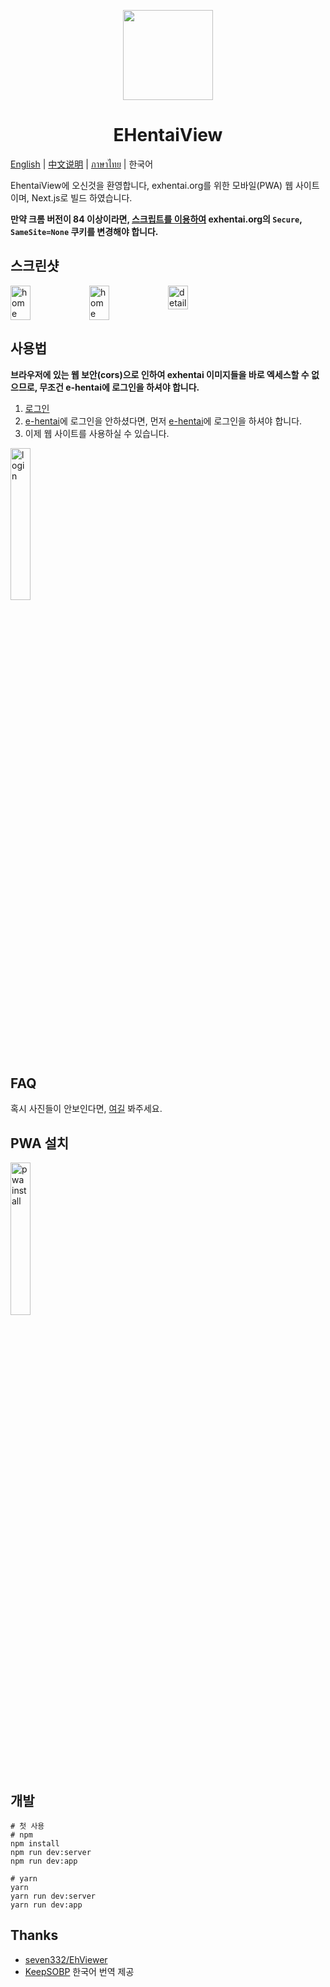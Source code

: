 <p align="center">
  <img width="144px" height="144px" src="https://raw.githubusercontent.com/IronKinoko/asset/master/e-hentai-view/icon.png"/>
</p>

<h1 align="center">EHentaiView</h1>

[English](/README.md) | [中文说明](/translations/zh_CN/README.md) | [ภาษาไทย](/translations/th/README.md) | 한국어

EhentaiView에 오신것을 환영합니다, exhentai.org를 위한 모바일(PWA) 웹 사이트이며, Next.js로 빌드 하였습니다.

**만약 크롬 버전이 84 이상이라면, [스크립트를 이용하여](https://github.com/IronKinoko/e-hentai-view/blob/master/translations/kr/FAQ.md#4-%EC%9C%88%EB%8F%84%EC%9A%B0-%EB%B8%8C%EB%9D%BC%EC%9A%B0%EC%A0%80%EC%97%90%EC%84%9C-%EC%82%AC%EC%A7%84%EC%9D%B4-%EB%B3%B4%EC%9D%B4%EC%A7%80-%EC%95%8A%EC%8A%B5%EB%8B%88%EB%8B%A4) exhentai.org의 `Secure`, `SameSite=None` 쿠키를 변경해야 합니다.** 

## 스크린샷

<div style="display: flex;">
<img src="https://raw.githubusercontent.com/IronKinoko/asset/master/e-hentai-view/dark-zh.png" width="25%" title="home"/>
<img src="https://raw.githubusercontent.com/IronKinoko/asset/master/e-hentai-view/light-en.png" width="25%" title="home" />
<img src="https://raw.githubusercontent.com/IronKinoko/asset/master/e-hentai-view/detail.png" width="25%" title="detail"/>
</div>

## 사용법

**브라우저에 있는 웹 보안(cors)으로 인하여 exhentai 이미지들을 바로 엑세스할 수 없으므로, 무조건 e-hentai에 로그인을 하셔야 합니다.**

1. [로그인](https://exhentai.appspot.com/signin)
2. [e-hentai](https://forums.e-hentai.org/index.php)에 로그인을 안하셨다면, 먼저 [e-hentai](https://forums.e-hentai.org/index.php)에 로그인을 하셔야 합니다.
3. 이제 웹 사이트를 사용하실 수 있습니다.

<img src="https://raw.githubusercontent.com/IronKinoko/asset/master/e-hentai-view/login.gif" width="25%" title="login"/>

## FAQ

혹시 사진들이 안보인다면, [여길](/translations/kr/FAQ.md) 봐주세요.

## PWA 설치

<img src="https://raw.githubusercontent.com/IronKinoko/asset/master/e-hentai-view/pwa_install.gif" width="25%" title="pwa install"/>

## 개발

```shell
# 첫 사용
# npm
npm install
npm run dev:server
npm run dev:app

# yarn
yarn
yarn run dev:server
yarn run dev:app
```

## Thanks

- [seven332/EhViewer](https://github.com/seven332/EhViewer)
- [KeepSOBP](https://github.com/KeepSOBP) 한국어 번역 제공

